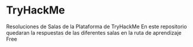 # TryHackMe
Resoluciones de Salas de la Plataforma de TryHackMe
En este repositorio quedaran la respuestas de las diferentes salas en la ruta de aprendizaje Free
